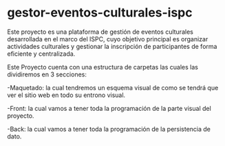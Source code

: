 # gestor-eventos-culturales-ispc
Este proyecto es una plataforma de gestión de eventos culturales desarrollada en el marco del ISPC, cuyo objetivo principal es organizar actividades culturales y gestionar la inscripción de participantes de forma eficiente y centralizada.

Este Proyecto cuenta con una estructura de carpetas las cuales las dividiremos en 3 secciones:

-Maquetado: la cual tendremos un esquema visual de como se tendrá que ver el sitio web en todo su entrono visual.

-Front: la cual vamos a tener toda la programación de   la parte visual del proyecto.

-Back: la cual vamos a tener toda la programación de la persistencia de dato.

